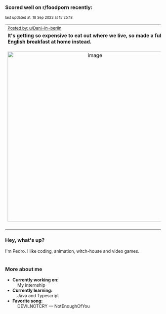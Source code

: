 ### Scored well on r/foodporn recently:

<p align="left"><sub>last updated at: 18 Sep 2023 at 15:25:18</sub></p>

|   |
| --- |
| <sub>[Posted by: u/Dani-in-berlin][source]</sub> |
| **It's getting so expensive to eat out where we live, so made a full English breakfast at home instead.** | 
|<p align="center"> <img alt="image" src="https://i.redd.it/94ghjnz38qob1.jpg" width="550" /> </p>|
|   |

### Hey, what's up?

I'm Pedro. I like coding, animation, witch-house and video games.<br><br>

### More about me
- **Currently working on:**  
&nbsp;&nbsp;&nbsp;&nbsp;My internship
- **Currently learning:**  
&nbsp;&nbsp;&nbsp;&nbsp;Java and Typescript
- **Favorite song:**  
&nbsp;&nbsp;&nbsp;&nbsp;DEVILNOTCRY — NotEnoughOfYou<br><br>

  



  
  
  
[linkedin]: https://linkedin.com/in/pedro-h-r-gomes-8a487b14a/
[gmail]: mailto:pilique11@gmail.com
[source]: https://reddit.com/r/FoodPorn/comments/16kp5lq/its_getting_so_expensive_to_eat_out_where_we_live/
[redditAPI]: https://www.reddit.com/dev/api/